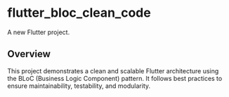 # flutter_bloc_clean_code

A new Flutter project.

## Overview

This project demonstrates a clean and scalable Flutter architecture using the BLoC (Business Logic Component) pattern. It follows best practices to ensure maintainability, testability, and modularity.

